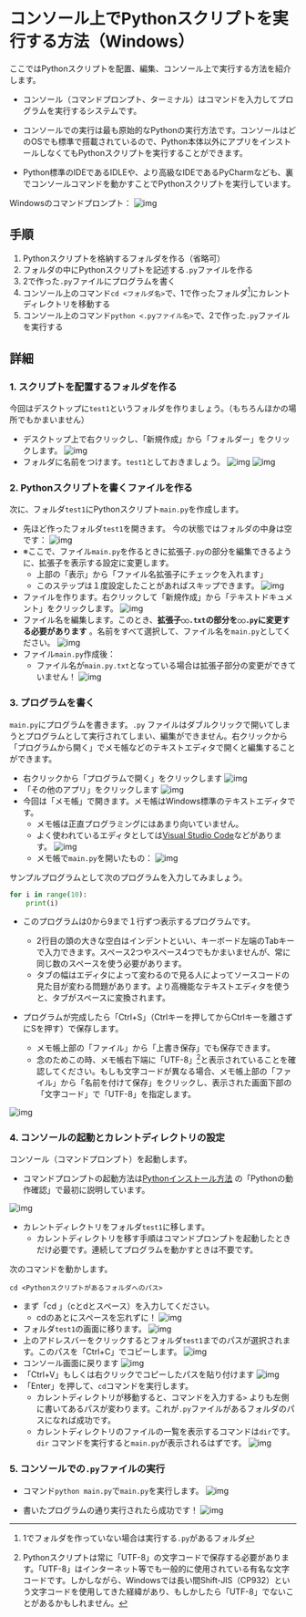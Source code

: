 # コンソール上でPythonスクリプトを実行する方法（Windows）

ここではPythonスクリプトを配置、編集、コンソール上で実行する方法を紹介します。

- コンソール（コマンドプロンプト、ターミナル）はコマンドを入力してプログラムを実行するシステムです。
- コンソールでの実行は最も原始的なPythonの実行方法です。コンソールはどのOSでも標準で搭載されているので、Python本体以外にアプリをインストールしなくてもPythonスクリプトを実行することができます。

- Python標準のIDEであるIDLEや、より高級なIDEであるPyCharmなども、裏でコンソールコマンドを動かすことでPythonスクリプトを実行しています。

Windowsのコマンドプロンプト：
![img](./scr13.png)

## 手順

1. Pythonスクリプトを格納するフォルダを作る（省略可）
2. フォルダの中にPythonスクリプトを記述する`.py`ファイルを作る
3. 2で作った`.py`ファイルにプログラムを書く
4. コンソール上のコマンド`cd <フォルダ名>`で、1で作ったフォルダ[^1]にカレントディレクトリを移動する
5. コンソール上のコマンド`python <.pyファイル名>`で、2で作った`.py`ファイルを実行する

[^1]: 1でフォルダを作っていない場合は実行する`.py`があるフォルダ

## 詳細

### 1. スクリプトを配置するフォルダを作る

今回はデスクトップに`test1`というフォルダを作りましょう。（もちろんほかの場所でもかまいません）

- デスクトップ上で右クリックし、「新規作成」から「フォルダー」をクリックします。
  ![img](./scr1.png)
- フォルダに名前をつけます。`test1`としておきましょう。
  ![img](./scr2.png)
  ![img](./scr3.png)

### 2. Pythonスクリプトを書くファイルを作る

次に、フォルダ`test1`にPythonスクリプト`main.py`を作成します。

- 先ほど作ったフォルダ`test1`を開きます。 今の状態ではフォルダの中身は空です：
  ![img](./scr4.png)
- ※ここで、ファイル`main.py`を作るときに拡張子`.py`の部分を編集できるように、拡張子を表示する設定に変更します。
    - 上部の「表示」から「ファイル名拡張子にチェックを入れます」
    - このステップは１度設定したことがあればスキップできます。
      ![img](./scr4_1.png)
- ファイルを作ります。右クリックして「新規作成」から「テキストドキュメント」をクリックします。
  ![img](./scr5.png)
- ファイル名を編集します。このとき、**拡張子`○○.txt`の部分を`○○.py`に変更する必要があります**
  。名前をすべて選択して、ファイル名を`main.py`としてください。
  ![img](./scr6.png)
- ファイル`main.py`作成後：
    - ファイル名が`main.py.txt`となっている場合は拡張子部分の変更ができていません！
      ![img](./scr7.png)

### 3. プログラムを書く

`main.py`にプログラムを書きます。`.py`
ファイルはダブルクリックで開いてしまうとプログラムとして実行されてしまい、編集ができません。右クリックから「プログラムから開く」でメモ帳などのテキストエディタで開くと編集することができます。

- 右クリックから「プログラムで開く」をクリックします
  ![img](./scr8.png)
- 「その他のアプリ」をクリックします
  ![img](./scr9.png)
- 今回は「メモ帳」で開きます。メモ帳はWindows標準のテキストエディタです。
    - メモ帳は正直プログラミングにはあまり向いていません。
    - よく使われているエディタとしては[Visual Studio Code](https://code.visualstudio.com)などがあります。
      ![img](./scr10.png)
    - メモ帳で`main.py`を開いたもの：
      ![img](./scr11.png)

サンプルプログラムとして次のプログラムを入力してみましょう。

```python
for i in range(10):
    print(i)
```

- このプログラムは0から9まで１行ずつ表示するプログラムです。
    - 2行目の頭の大きな空白はインデントといい、キーボード左端のTabキーで入力できます。スペース2つやスペース4つでもかまいませんが、常に同じ数のスペースを使う必要があります。
    - タブの幅はエディタによって変わるので見る人によってソースコードの見た目が変わる問題があります。より高機能なテキストエディタを使うと、タブがスペースに変換されます。

- プログラムが完成したら「Ctrl+S」（Ctrlキーを押してからCtrlキーを離さずにSを押す）で保存します。
  - メモ帳上部の「ファイル」から「上書き保存」でも保存できます。
  - 念のためこの時、メモ帳右下端に「UTF-8」[^2]と表示されていることを確認してください。もしも文字コードが異なる場合、メモ帳上部の「ファイル」から「名前を付けて保存」をクリックし、表示された画面下部の「文字コード」で「UTF-8」を指定します。

[^2]: Pythonスクリプトは常に「UTF-8」の文字コードで保存する必要があります。「UTF-8」はインターネット等でも一般的に使用されている有名な文字コードです。しかしながら、Windowsでは長い間Shift-JIS（CP932）という文字コードを使用してきた経緯があり、もしかしたら「UTF-8」でないことがあるかもしれません。

![img](./scr12.png)

### 4. コンソールの起動とカレントディレクトリの設定

コンソール（コマンドプロンプト）を起動します。

- コマンドプロンプトの起動方法は[Pythonインストール方法](../how-to-install-python/doc.md#pythonの動作確認)
の「Pythonの動作確認」で最初に説明しています。

![img](./scr13.png)

- カレントディレクトリをフォルダ`test1`に移します。
  - カレントディレクトリを移す手順はコマンドプロンプトを起動したときだけ必要です。連続してプログラムを動かすときは不要です。

次のコマンドを動かします。

```commandline
cd <Pythonスクリプトがあるフォルダへのパス>
```

- まず「cd 」（cとdとスペース）を入力してください。
    - cdのあとにスペースを忘れずに！
      ![img](./scr14.png)
- フォルダ`test1`の画面に移ります。
  ![img](./scr15.png)
- 上のアドレスバーをクリックするとフォルダ`test1`までのパスが選択されます。このパスを「Ctrl+C」でコピーします。
  ![img](./scr16.png)
- コンソール画面に戻ります
  ![img](./scr18.png)
- 「Ctrl+V」もしくは右クリックでコピーしたパスを貼り付けます
  ![img](./scr19.png)
- 「Enter」を押して、`cd`コマンドを実行します。
    - カレントディレクトリが移動すると、コマンドを入力する`>`
      よりも左側に書いてあるパスが変わります。これが`.py`ファイルがあるフォルダのパスになれば成功です。
    - カレントディレクトリのファイルの一覧を表示するコマンドは`dir`です。`dir`
      コマンドを実行すると`main.py`が表示されるはずです。
      ![img](./scr20.png)

### 5. コンソールでの`.py`ファイルの実行

- コマンド`python main.py`で`main.py`を実行します。
  ![img](./scr21.png)

- 書いたプログラムの通り実行されたら成功です！
  ![img](./scr22.png)
